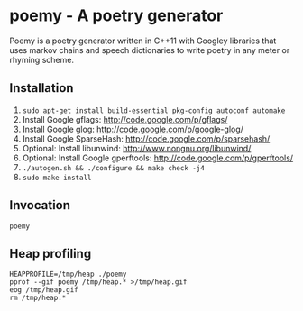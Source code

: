 # poemy - A poetry generator

Poemy is a poetry generator written in C++11 with Googley libraries that uses
markov chains and speech dictionaries to write poetry in any meter or rhyming
scheme.

## Installation

1. `sudo apt-get install build-essential pkg-config autoconf automake`
2. Install Google gflags: <http://code.google.com/p/gflags/>
3. Install Google glog: <http://code.google.com/p/google-glog/>
4. Install Google SparseHash: <http://code.google.com/p/sparsehash/>
5. Optional: Install libunwind: <http://www.nongnu.org/libunwind/>
6. Optional: Install Google gperftools: <http://code.google.com/p/gperftools/>
7. `./autogen.sh && ./configure && make check -j4`
8. `sudo make install`

## Invocation

    poemy

## Heap profiling

    HEAPPROFILE=/tmp/heap ./poemy
    pprof --gif poemy /tmp/heap.* >/tmp/heap.gif
    eog /tmp/heap.gif
    rm /tmp/heap.*
